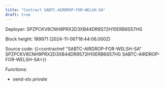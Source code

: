 ```yaml
---
title: "Contract SABTC-AIRDROP-FOR-WELSH-SA"
draft: true
---
```

Deployer: SPZPCKV8CNH9PRX2D3XB44DR9S72H10ERB6S57HG


 



Block height: 189971 (2024-11-06T18:44:06.000Z)

Source code: {{<contractref "SABTC-AIRDROP-FOR-WELSH-SA" SPZPCKV8CNH9PRX2D3XB44DR9S72H10ERB6S57HG SABTC-AIRDROP-FOR-WELSH-SA>}}

Functions:

* send-stx _private_
